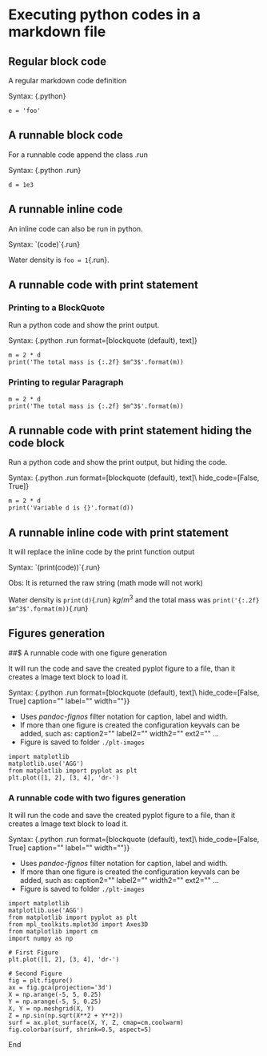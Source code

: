 
# Executing python codes in a markdown file


## Regular block code

A regular markdown code definition

Syntax: \{.python}

```{.python }
e = 'foo'
```

## A runnable block code

For a runnable code append the class .run

Syntax: \{.python .run}

```{.python .run}
d = 1e3
```

## A runnable inline code

An inline code can also be run in python.

Syntax: \`(code)\`\{.run\}

Water density is `foo = 1`{.run}.

## A runnable code with print statement

### Printing to a BlockQuote

Run a python code and show the print output. 

Syntax: \{.python .run format=[blockquote (default), text]\}

```{.python .run}
m = 2 * d
print('The total mass is {:.2f} $m^3$'.format(m))
```

### Printing to regular Paragraph

```{.python .run format=text}
m = 2 * d
print('The total mass is {:.2f} $m^3$'.format(m))
```

## A runnable code with print statement hiding the code block

Run a python code and show the print output, but hiding the code.

Syntax: \{.python .run format=[blockquote (default), text]\ hide_code=[False, True]}

```{.python .run hide_code=True}
m = 2 * d
print('Variable d is {}'.format(d))
```

## A runnable inline code with print statement

It will replace the inline code by the print function output

Syntax: \`(print(code))\`\{.run\}

Obs: It is returned the raw string (math mode will not work)

Water density is `print(d)`{.run} $kg/m^3$ and the total mass was `print('{:.2f} $m^3$'.format(m))`{.run}

## Figures generation

##$ A runnable code with one figure generation

It will run the code and save the created pyplot figure to a file, than it creates a Image text block to load it.

Syntax: \{.python .run format=[blockquote (default), text]\ hide_code=[False, True] caption="" label="" width=""}}

- Uses _pandoc-fignos_ filter notation for caption, label and width.
- If more than one figure is created the configuration keyvals can be added, such as: caption2="" label2="" width2="" ext2="" ...
- Figure is saved to folder `./plt-images`

```{.python .run caption="Figure Number One" label="my_fig"}
import matplotlib
matplotlib.use('AGG')
from matplotlib import pyplot as plt
plt.plot([1, 2], [3, 4], 'dr-')
```

### A runnable code with two figures generation

It will run the code and save the created pyplot figure to a file, than it creates a Image text block to load it.

Syntax: \{.python .run format=[blockquote (default), text]\ hide_code=[False, True] caption="" label="" width=""}}

- Uses _pandoc-fignos_ filter notation for caption, label and width.
- If more than one figure is created the configuration keyvals can be added, such as: caption2="" label2="" width2="" ext2="" ...
- Figure is saved to folder `./plt-images`

```{.python .run caption="Number One" caption2="Other Figure" label="my_fig" label2="my_fig2"}
import matplotlib
matplotlib.use('AGG')
from matplotlib import pyplot as plt
from mpl_toolkits.mplot3d import Axes3D
from matplotlib import cm
import numpy as np

# First Figure
plt.plot([1, 2], [3, 4], 'dr-')

# Second Figure
fig = plt.figure()
ax = fig.gca(projection='3d')
X = np.arange(-5, 5, 0.25)
Y = np.arange(-5, 5, 0.25)
X, Y = np.meshgrid(X, Y)
Z = np.sin(np.sqrt(X**2 + Y**2))
surf = ax.plot_surface(X, Y, Z, cmap=cm.coolwarm)
fig.colorbar(surf, shrink=0.5, aspect=5)
```

End